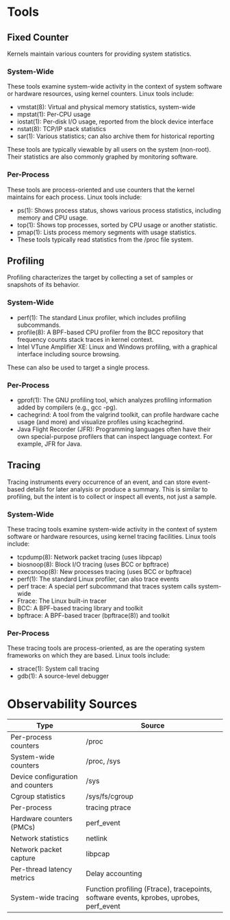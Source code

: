 # Tools

## Fixed Counter

Kernels maintain various counters for providing system statistics.

### System-Wide

These tools examine system-wide activity in the context of system software or hardware resources, using kernel counters. Linux tools include:

- vmstat(8): Virtual and physical memory statistics, system-wide
- mpstat(1): Per-CPU usage
- iostat(1): Per-disk I/O usage, reported from the block device interface
- nstat(8): TCP/IP stack statistics
- sar(1): Various statistics; can also archive them for historical reporting

These tools are typically viewable by all users on the system (non-root). Their statistics are also commonly graphed by monitoring software.

### Per-Process

These tools are process-oriented and use counters that the kernel maintains for each process. Linux tools include:

- ps(1): Shows process status, shows various process statistics, including memory and CPU usage.
- top(1): Shows top processes, sorted by CPU usage or another statistic.
- pmap(1): Lists process memory segments with usage statistics.
- These tools typically read statistics from the /proc file system.

## Profiling

Profiling characterizes the target by collecting a set of samples or snapshots of its behavior.

### System-Wide

- perf(1): The standard Linux profiler, which includes profiling subcommands.
- profile(8): A BPF-based CPU profiler from the BCC repository that frequency counts stack traces in kernel context.
- Intel VTune Amplifier XE: Linux and Windows profiling, with a graphical interface including source browsing.

These can also be used to target a single process.

### Per-Process

- gprof(1): The GNU profiling tool, which analyzes profiling information added by compilers (e.g., gcc -pg).
- cachegrind: A tool from the valgrind toolkit, can profile hardware cache usage (and more) and visualize profiles using kcachegrind.
- Java Flight Recorder (JFR): Programming languages often have their own special-purpose profilers that can inspect language context. For example, JFR for Java.

## Tracing

Tracing instruments every occurrence of an event, and can store event-based details for later analysis or produce a summary.
This is similar to profiling, but the intent is to collect or inspect all events, not just a sample.

### System-Wide

These tracing tools examine system-wide activity in the context of system software or hardware resources, using kernel tracing facilities. Linux tools include:

- tcpdump(8): Network packet tracing (uses libpcap)
- biosnoop(8): Block I/O tracing (uses BCC or bpftrace)
- execsnoop(8): New processes tracing (uses BCC or bpftrace)
- perf(1): The standard Linux profiler, can also trace events
- perf trace: A special perf subcommand that traces system calls system-wide
- Ftrace: The Linux built-in tracer
- BCC: A BPF-based tracing library and toolkit
- bpftrace: A BPF-based tracer (bpftrace(8)) and toolkit

### Per-Process

These tracing tools are process-oriented, as are the operating system frameworks on which they are based. Linux tools include:

- strace(1): System call tracing
- gdb(1): A source-level debugger

# Observability Sources

| Type                              | Source                                                                                  |
| --------------------------------- | --------------------------------------------------------------------------------------- |
| Per-process counters              | /proc                                                                                   |
| System-wide counters              | /proc, /sys                                                                             |
| Device configuration and counters | /sys                                                                                    |
| Cgroup statistics                 | /sys/fs/cgroup                                                                          |
| Per-process                       | tracing ptrace                                                                          |
| Hardware counters (PMCs)          | perf_event                                                                              |
| Network statistics                | netlink                                                                                 |
| Network packet capture            | libpcap                                                                                 |
| Per-thread latency metrics        | Delay accounting                                                                        |
| System-wide tracing               | Function profiling (Ftrace), tracepoints, software events, kprobes, uprobes, perf_event |
